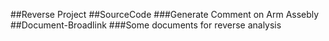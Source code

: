 ##Reverse Project
##SourceCode
###Generate Comment on Arm Assebly 
##Document-Broadlink
###Some documents for reverse analysis
